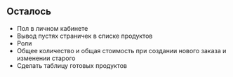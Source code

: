 Осталось
--------------------------
  * Пол в личном кабинете 
  * Вывод пустях страничек в списке продуктов 
  * Роли
  * Общее количество и общая стоимость при создании нового заказа и изменении старого
  * Сделать таблицу готовых продуктов 
